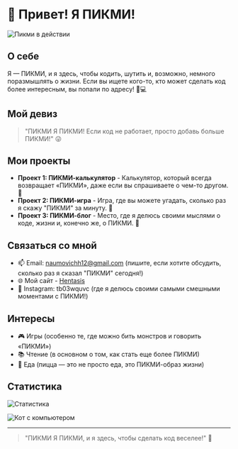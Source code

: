 # 👋 Привет! Я ПИКМИ!

![Пикми в действии](https://media.giphy.com/media/3o7btMZ3h5V8Yy4d4I/giphy.gif)

## О себе

Я — ПИКМИ, и я здесь, чтобы кодить, шутить и, возможно, немного поразмышлять о жизни. Если вы ищете кого-то, кто может сделать код более интересным, вы попали по адресу! 🤖💻

## Мой девиз

> "ПИКМИ Я ПИКМИ! Если код не работает, просто добавь больше ПИКМИ!" 😜

## Мои проекты

- **Проект 1: ПИКМИ-калькулятор** - Калькулятор, который всегда возвращает «ПИКМИ», даже если вы спрашиваете о чем-то другом. 🤔
- **Проект 2: ПИКМИ-игра** - Игра, где вы можете угадать, сколько раз я скажу "ПИКМИ" за минуту. 🎲
- **Проект 3: ПИКМИ-блог** - Место, где я делюсь своими мыслями о коде, жизни и, конечно же, о ПИКМИ. 📖

## Связаться со мной

- 📫 Email: naumovichh12@gmail.com (пишите, если хотите обсудить, сколько раз я сказал "ПИКМИ" сегодня!)
- 🌐 Мой сайт - [Hentasis](http://hentasis1.top/)
- 📸 Instagram:  tb03wquvc (где я делюсь своими самыми смешными моментами с ПИКМИ!)

## Интересы

- 🎮 Игры (особенно те, где можно бить монстров и говорить «ПИКМИ»)
- 📚 Чтение (в основном о том, как стать еще более ПИКМИ)
- 🍕 Еда (пицца — это не просто еда, это ПИКМИ-образ жизни)

## Статистика

![Статистика](https://github-readme-stats.vercel.app/api?username=ваш_юзернейм&show_icons=true&theme=radical)

![Кот с компьютером](https://media.giphy.com/media/l0Exk8M3dG7G7e0x2/giphy.gif)

---

> "ПИКМИ Я ПИКМИ, и я здесь, чтобы сделать код веселее!" 🎉
